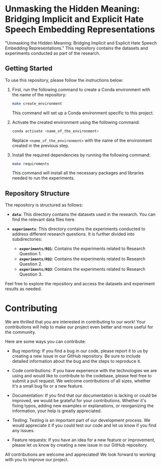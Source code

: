 # Unmasking the Hidden Meaning: Bridging Implicit and Explicit Hate Speech Embedding Representations

"Unmasking the Hidden Meaning: Bridging Implicit and Explicit Hate Speech Embedding Representations." This repository contains the datasets and experiments conducted as part of the research. 

## Getting Started

To use this repository, please follow the instructions below:

1. First, run the following command to create a Conda environment with the name of the repository:

   ```bash
   make create_environment
   ```

   This command will set up a Conda environment specific to this project.

2. Activate the created environment using the following command:

   ```bash
   conda activate <name_of_the_environment>
   ```

   Replace `<name_of_the_environment>` with the name of the environment created in the previous step.

3. Install the required dependencies by running the following command:

   ```bash
   make requirements
   ```

   This command will install all the necessary packages and libraries needed to run the experiments.

## Repository Structure

The repository is structured as follows:

- **`data`**: This directory contains the datasets used in the research. You can find the relevant data files here.

- **`experiments`**: This directory contains the experiments conducted to address different research questions. It is further divided into subdirectories:

  - **`experiments/RQ1`**: Contains the experiments related to Research Question 1.
  - **`experiments/RQ2`**: Contains the experiments related to Research Question 2.
  - **`experiments/RQ3`**: Contains the experiments related to Research Question 3.

Feel free to explore the repository and access the datasets and experiment results as needed.

# Contributing

We are thrilled that you are interested in contributing to our work! Your
contributions will help to make our project even better and more useful for the
community.

Here are some ways you can contribute:

- Bug reporting: If you find a bug in our code, please report it to us by
  creating a new issue in our GitHub repository. Be sure to include detailed
  information about the bug and the steps to reproduce it.

- Code contributions: If you have experience with the technologies we are using
  and would like to contribute to the codebase, please feel free to submit a
  pull request. We welcome contributions of all sizes, whether it's a small bug
  fix or a new feature.

- Documentation: If you find that our documentation is lacking or could be
  improved, we would be grateful for your contributions. Whether it's fixing
  typos, adding new examples or explanations, or reorganizing the information,
  your help is greatly appreciated.

- Testing: Testing is an important part of our development process. We would
  appreciate it if you could test our code and let us know if you find any
  issues.

- Feature requests: If you have an idea for a new feature or improvement, please
  let us know by creating a new issue in our GitHub repository.

All contributions are welcome and appreciated! We look forward to working with
you to improve our project.
